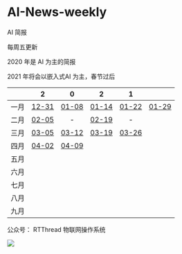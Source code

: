 # AI-News-weekly
AI 简报

每周五更新

2020 年是 AI 为主的简报

2021 年将会以嵌入式AI 为主，春节过后

|      |                  2                   |                  0                   |                 2                  |                 1                 |                                   |
| :--: | :----------------------------------: | :----------------------------------: | :--------------------------------: | :-------------------------------: | --------------------------------- |
| 一月 | [12-31](./2020/AI%20简报20201231.md) | [01-08](./2021/AI%20简报20210108.md) | [01-14](2021/AI%20简报20210114.md) | [01-22](./2021/AI简报20210122.md) | [01-29](./2021/AI简报20210129.md) |
| 二月 |  [02-05](./2021/AI简报20210205.md)   |                  -                   | [02-19](./2021/AI简报20210219.md)  |                 -                 |                                   |
| 三月 |  [03-05](./2021/AI简报20210305.md)   |  [03-12](./2021/AI简报20210312.md)   | [03-19](./2021/AI简报20210319.md)  | [03-26](./2021/AI简报20210326.md) |                                   |
| 四月 |  [04-02](./2021/AI简报20210402.md)   |  [04-09](./2021/AI简报20210409.md)   |                                    |                                   |                                   |
| 五月 |                                      |                                      |                                    |                                   |                                   |
| 六月 |                                      |                                      |                                    |                                   |                                   |
| 七月 |                                      |                                      |                                    |                                   |                                   |
| 八月 |                                      |                                      |                                    |                                   |                                   |
| 九月 |                                      |                                      |                                    |                                   |                                   |

公众号： RTThread 物联网操作系统

![](https://gitee.com/lebhoryi/PicGoPictureBed/raw/master/img/20210114105417.png)
